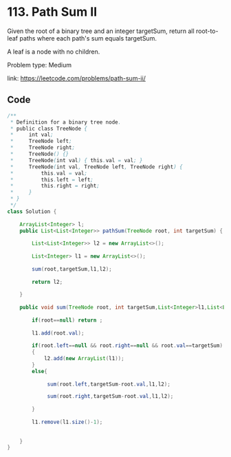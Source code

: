 # 113. Path Sum II
Given the root of a binary tree and an integer targetSum, return all root-to-leaf paths where each path's sum equals targetSum.

A leaf is a node with no children.

Problem type: Medium

link: https://leetcode.com/problems/path-sum-ii/
## Code
```java
/**
 * Definition for a binary tree node.
 * public class TreeNode {
 *     int val;
 *     TreeNode left;
 *     TreeNode right;
 *     TreeNode() {}
 *     TreeNode(int val) { this.val = val; }
 *     TreeNode(int val, TreeNode left, TreeNode right) {
 *         this.val = val;
 *         this.left = left;
 *         this.right = right;
 *     }
 * }
 */
class Solution {
    
    ArrayList<Integer> l;
    public List<List<Integer>> pathSum(TreeNode root, int targetSum) {
        
        List<List<Integer>> l2 = new ArrayList<>();
        
        List<Integer> l1 = new ArrayList<>();
        
        sum(root,targetSum,l1,l2);
        
        return l2;
        
    }
    
    public void sum(TreeNode root, int targetSum,List<Integer>l1,List<List<Integer>>l2){
        
        if(root==null) return ;
        
        l1.add(root.val);
        
        if(root.left==null && root.right==null && root.val==targetSum)
        {
            l2.add(new ArrayList(l1));
        }
        else{
            
             sum(root.left,targetSum-root.val,l1,l2);

             sum(root.right,targetSum-root.val,l1,l2);
            
        }
        
        l1.remove(l1.size()-1);
        
        
    }
}
```
